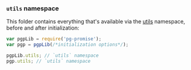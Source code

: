 ### `utils` namespace

This folder contains everything that's available via the [utils] namespace, before and after initialization:

```js
var pgpLib = require('pg-promise');
var pgp = pgpLib(/*initialization options*/);

pgpLib.utils; // `utils` namespace
pgp.utils; // `utils` namespace
```

[utils]:http://vitaly-t.github.io/pg-promise/utils.html
